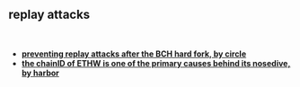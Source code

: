 ## replay attacks

<br>

* **[preventing replay attacks after the BCH hard fork, by circle](https://www.circle.com/blog/preventing-replay-attacks-after-the-bch-hard-fork)**
* **[the chainID of ETHW is one of the primary causes behind its nosedive, by harbor](https://medium.com/coinmonks/one-of-the-main-reasons-for-the-ethw-nosedive-is-its-chain-id-9519623b5dc)**
